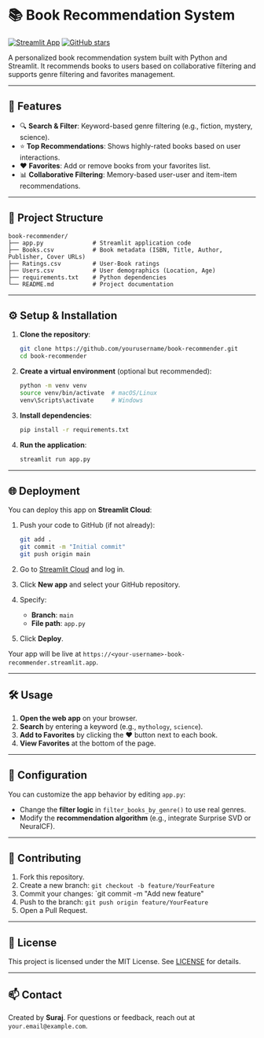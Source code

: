 # 📚 Book Recommendation System

[![Streamlit App](https://static.streamlit.io/badges/streamlit_badge_black_white.svg)](https://book-recommendations-web.streamlit.app/)
[![GitHub stars](https://img.shields.io/github/stars/Git-Suraj-hub/Book-Recommendation?style=social)](https://github.com/Git-Suraj-hub/Book-Recommendation.git)


A personalized book recommendation system built with Python and Streamlit. It recommends books to users based on collaborative filtering and supports genre filtering and favorites management.

---

## 🚀 Features

* 🔍 **Search & Filter**: Keyword-based genre filtering (e.g., fiction, mystery, science).
* ⭐ **Top Recommendations**: Shows highly-rated books based on user interactions.
* ❤️ **Favorites**: Add or remove books from your favorites list.
* 📊 **Collaborative Filtering**: Memory-based user-user and item-item recommendations.

---

## 📂 Project Structure

```text
book-recommender/
├── app.py              # Streamlit application code
├── Books.csv           # Book metadata (ISBN, Title, Author, Publisher, Cover URLs)
├── Ratings.csv         # User-Book ratings
├── Users.csv           # User demographics (Location, Age)
├── requirements.txt    # Python dependencies
└── README.md           # Project documentation
```

---

## ⚙️ Setup & Installation

1. **Clone the repository**:

   ```bash
   git clone https://github.com/yourusername/book-recommender.git
   cd book-recommender
   ```

2. **Create a virtual environment** (optional but recommended):

   ```bash
   python -m venv venv
   source venv/bin/activate  # macOS/Linux
   venv\Scripts\activate     # Windows
   ```

3. **Install dependencies**:

   ```bash
   pip install -r requirements.txt
   ```

4. **Run the application**:

   ```bash
   streamlit run app.py
   ```

---

## 🌐 Deployment

You can deploy this app on **Streamlit Cloud**:

1. Push your code to GitHub (if not already):

   ```bash
   git add .
   git commit -m "Initial commit"
   git push origin main
   ```

2. Go to [Streamlit Cloud](https://streamlit.io/cloud) and log in.

3. Click **New app** and select your GitHub repository.

4. Specify:

   * **Branch**: `main`
   * **File path**: `app.py`

5. Click **Deploy**.

Your app will be live at `https://<your-username>-book-recommender.streamlit.app`.

---

## 🛠️ Usage

1. **Open the web app** on your browser.
2. **Search** by entering a keyword (e.g., `mythology`, `science`).
3. **Add to Favorites** by clicking the ❤️ button next to each book.
4. **View Favorites** at the bottom of the page.

---

## 🔧 Configuration

You can customize the app behavior by editing `app.py`:

* Change the **filter logic** in `filter_books_by_genre()` to use real genres.
* Modify the **recommendation algorithm** (e.g., integrate Surprise SVD or NeuralCF).

---

## 🤝 Contributing

1. Fork this repository.
2. Create a new branch: `git checkout -b feature/YourFeature`
3. Commit your changes: \`git commit -m "Add new feature"
4. Push to the branch: `git push origin feature/YourFeature`
5. Open a Pull Request.

---

## 📄 License

This project is licensed under the MIT License. See [LICENSE](LICENSE) for details.

---

## 📫 Contact

Created by **Suraj**. For questions or feedback, reach out at `your.email@example.com`.
